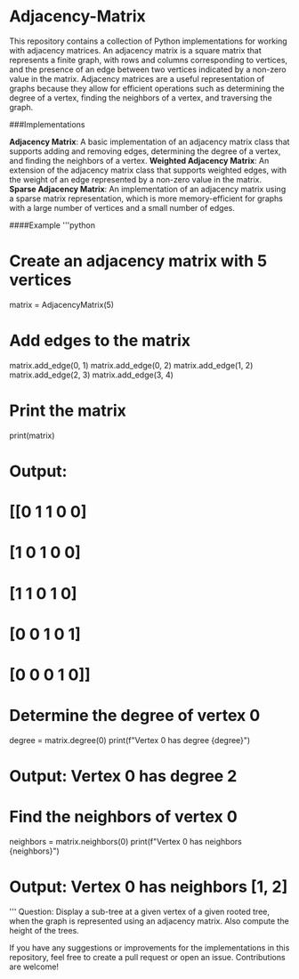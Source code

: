 # Adjacency-Matrix

This repository contains a collection of Python implementations for working with adjacency matrices. An adjacency matrix is a square matrix that represents a finite graph, with rows and columns corresponding to vertices, and the presence of an edge between two vertices indicated by a non-zero value in the matrix. Adjacency matrices are a useful representation of graphs because they allow for efficient operations such as determining the degree of a vertex, finding the neighbors of a vertex, and traversing the graph.

###Implementations

**Adjacency Matrix**: A basic implementation of an adjacency matrix class that supports adding and removing edges, determining the degree of a vertex, and finding the neighbors of a vertex.
**Weighted Adjacency Matrix**: An extension of the adjacency matrix class that supports weighted edges, with the weight of an edge represented by a non-zero value in the matrix.
**Sparse Adjacency Matrix**: An implementation of an adjacency matrix using a sparse matrix representation, which is more memory-efficient for graphs with a large number of vertices and a small number of edges.

####Example
'''python
# Create an adjacency matrix with 5 vertices
matrix = AdjacencyMatrix(5)

# Add edges to the matrix
matrix.add_edge(0, 1)
matrix.add_edge(0, 2)
matrix.add_edge(1, 2)
matrix.add_edge(2, 3)
matrix.add_edge(3, 4)

# Print the matrix
print(matrix)

# Output:
# [[0 1 1 0 0]
#  [1 0 1 0 0]
#  [1 1 0 1 0]
#  [0 0 1 0 1]
#  [0 0 0 1 0]]

# Determine the degree of vertex 0
degree = matrix.degree(0)
print(f"Vertex 0 has degree {degree}")

# Output: Vertex 0 has degree 2

# Find the neighbors of vertex 0
neighbors = matrix.neighbors(0)
print(f"Vertex 0 has neighbors {neighbors}")

# Output: Vertex 0 has neighbors [1, 2]
'''
Question:
Display a sub-tree at a given vertex of a given rooted tree, when the graph is represented using an adjacency matrix. Also compute the height of the trees.

If you have any suggestions or improvements for the implementations in this repository, feel free to create a pull request or open an issue. Contributions are welcome!
